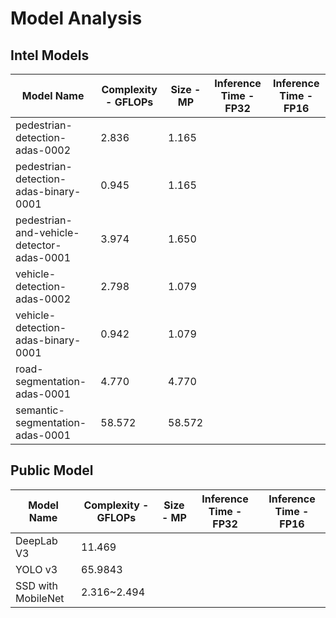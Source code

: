 # Model Analysis

## Intel Models
|Model Name   |Complexity - GFLOPs   | Size - MP  | Inference Time - FP32 |  Inference Time - FP16 |
|---|---|---|---|---|
|pedestrian-detection-adas-0002   |2.836   |1.165   |   |   |
|pedestrian-detection-adas-binary-0001   |0.945   |1.165	   |   |   |
|pedestrian-and-vehicle-detector-adas-0001   |	3.974   |1.650	   |   |   |
|vehicle-detection-adas-0002   |2.798   |1.079   |   |   |
|vehicle-detection-adas-binary-0001   |0.942   |1.079   |   |   |
|road-segmentation-adas-0001   |4.770   |4.770   |   |   |
|semantic-segmentation-adas-0001   |58.572   |58.572   |   |   |

## Public Model
|Model Name   |Complexity - GFLOPs   | Size - MP  | Inference Time - FP32 |  Inference Time - FP16 |
|---|---|---|---|---|
|DeepLab V3|11.469||||
|YOLO v3|65.9843||||
|SSD with MobileNet |2.316~2.494||||

